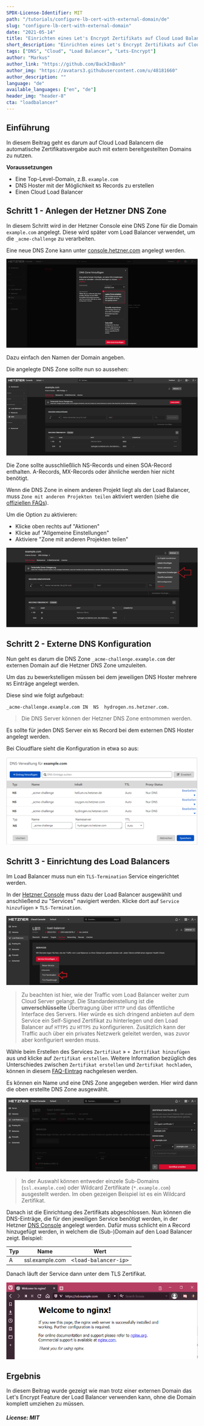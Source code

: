 ```yaml
---
SPDX-License-Identifier: MIT
path: "/tutorials/configure-lb-cert-with-external-domain/de"
slug: "configure-lb-cert-with-external-domain"
date: "2021-05-14"
title: "Einrichten eines Let's Encrypt Zertifikats auf Cloud Load Balancern mit externer Domain"
short_description: "Einrichten eines Let's Encrypt Zertifikats auf Cloud Load Balancern ohne den DNS Hoster zu wechseln."
tags: ["DNS", "Cloud", "Load Balancer", "Lets-Encrypt"]
author: "Markus"
author_link: "https://github.com/BackInBash"
author_img: "https://avatars3.githubusercontent.com/u/48181660"
author_description: ""
language: "de"
available_languages: ["en", "de"]
header_img: "header-8"
cta: "loadbalancer"
---
```


## Einführung

In diesem Beitrag geht es darum auf Cloud Load Balancern die automatische Zertifikatsvergabe auch mit extern bereitgestellten Domains zu nutzen.

**Voraussetzungen**

+ Eine Top-Level-Domain, z.B. `example.com`
+ DNS Hoster mit der Möglichkeit `NS` Records zu erstellen
+ Einen Cloud Load Balancer

## Schritt 1 - Anlegen der Hetzner DNS Zone

In diesem Schritt wird in der Hetzner Console eine DNS Zone für die Domain `example.com` angelegt. Diese wird später vom Load Balancer verwendet, um die `_acme-challenge` zu verarbeiten.

Eine neue DNS Zone kann unter [console.hetzner.com](https://console.hetzner.com/) angelegt werden.

![](images/dns-create-zone.de.png)

Dazu einfach den Namen der Domain angeben.

Die angelegte DNS Zone sollte nun so aussehen:

![](images/dns-records-in-hetzner-console.de.png)

Die Zone sollte ausschließlich NS-Records und einen SOA-Record enthalten. A-Records, MX-Records oder ähnliche werden hier nicht benötigt.

Wenn die DNS Zone in einem anderen Projekt liegt als der Load Balancer, muss `Zone mit anderen Projekten teilen` aktiviert werden (siehe die [offiziellen FAQs](https://docs.hetzner.com/de/networking/dns/faq/general#kann-ich-zonen-projektubergreifend-verwenden)).

Um die Option zu aktivieren:

* Klicke oben rechts auf "Aktionen"
* Klicke auf "Allgemeine Einstellungen"
* Aktiviere "Zone mit anderen Projekten teilen"

![](images/dns-action-share-across-projects.de.png)

## Schritt 2 - Externe DNS Konfiguration

Nun geht es darum die DNS Zone `_acme-challenge.example.com` der externen Domain auf die Hetzner DNS Zone umzuleiten.

Um das zu bewerkstelligen müssen bei dem jeweiligen DNS Hoster mehrere `NS` Einträge angelegt werden.

Diese sind wie folgt aufgebaut:

```Console
_acme-challenge.example.com	IN	NS	hydrogen.ns.hetzner.com.
```

> Die DNS Server können der Hetzner DNS Zone entnommen werden.

Es sollte für jeden DNS Server ein `NS` Record bei dem externen DNS Hoster angelegt werden.

Bei Cloudflare sieht die Konfiguration in etwa so aus:

![](images/cloudflare.png)

## Schritt 3 - Einrichtung des Load Balancers

Im Load Balancer muss nun ein `TLS-Termination` Service eingerichtet werden.

In der [Hetzner Console](https://console.hetzner.com/) muss dazu der Load Balancer ausgewählt und anschließend zu "Services" navigiert werden. Klicke dort auf `Service hinzufügen` » `TLS-Termination`.

![](images/load-balancer.de.png)

> Zu beachten ist hier, wie der Traffic vom Load Balancer weiter zum Cloud Server gelangt. Die Standardeinstellung ist die **unverschlüsselte** Übertragung über `HTTP` und das öffentliche Interface des Servers. Hier würde es sich dringend anbieten auf dem Service ein Self-Signed Zertifikat zu hinterlegen und den Load Balancer auf `HTTPS` zu `HTTPS` zu konfigurieren. Zusätzlich kann der Traffic auch über ein privates Netzwerk geleitet werden, was zuvor aber konfiguriert werden muss.

Wähle beim Erstellen des Services `Zertifikat` » `+ Zertifikat hinzufügen` aus und klicke auf `Zertifikat erstellen`. Weitere Information bezüglich des Unterschiedes zwischen `Zertifikat erstellen` und `Zertifikat hochladen`, können in diesem [FAQ-Eintrag](https://docs.hetzner.com/de/cloud/load-balancers/faq/#wie-kann-ich-meine-zertifikate-verwalten) nachgelesen werden.

Es können ein Name und eine DNS Zone angegeben werden. Hier wird dann die oben erstellte DNS Zone ausgewählt.

![](images/create-cert.de.png)

> In der Auswahl können entweder einzele Sub-Domains (`ssl.example.com`) oder Wildcard Zertifikate (`*.example.com`) ausgestellt werden. Im oben gezeigen Beispiel ist es ein Wildcard Zertifikat.

Danach ist die Einrichtung des Zertifikats abgeschlossen. Nun können die DNS-Einträge, die für den jeweiligen Service benötigt werden, in der Hetzner [DNS Console](https://dns.hetzner.com/) angelegt werden. Dafür muss schlicht ein `A` Record hinzugefügt werden, in welchem die (Sub-)Domain auf den Load Balancer zeigt. Beispiel:

| Typ  | Name            | Wert               |
| ---- | --------------- | ------------------ |
| A    | ssl.example.com | <kbd>\<load-balancer-ip></kbd> |

Danach läuft der Service dann unter dem TLS Zertifikat.

![](images/https.png)

## Ergebnis

In diesem Beitrag wurde gezeigt wie man trotz einer externen Domain das Let's Encrypt Feature der Load Balancer verwenden kann, ohne die Domain komplett umziehen zu müssen.

##### License: MIT

<!--

Contributor's Certificate of Origin

By making a contribution to this project, I certify that:

(a) The contribution was created in whole or in part by me and I have
    the right to submit it under the license indicated in the file; or

(b) The contribution is based upon previous work that, to the best of my
    knowledge, is covered under an appropriate license and I have the
    right under that license to submit that work with modifications,
    whether created in whole or in part by me, under the same license
    (unless I am permitted to submit under a different license), as
    indicated in the file; or

(c) The contribution was provided directly to me by some other person
    who certified (a), (b) or (c) and I have not modified it.

(d) I understand and agree that this project and the contribution are
    public and that a record of the contribution (including all personal
    information I submit with it, including my sign-off) is maintained
    indefinitely and may be redistributed consistent with this project
    or the license(s) involved.

Signed-off-by: Markus<markus@omg-network.de>

-->
